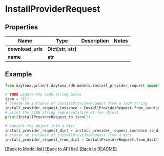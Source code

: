 # InstallProviderRequest


## Properties

Name | Type | Description | Notes
------------ | ------------- | ------------- | -------------
**download_urls** | **Dict[str, str]** |  | 
**name** | **str** |  | 

## Example

```python
from daytona.gclient.daytona_sdk.models.install_provider_request import InstallProviderRequest

# TODO update the JSON string below
json = "{}"
# create an instance of InstallProviderRequest from a JSON string
install_provider_request_instance = InstallProviderRequest.from_json(json)
# print the JSON string representation of the object
print(InstallProviderRequest.to_json())

# convert the object into a dict
install_provider_request_dict = install_provider_request_instance.to_dict()
# create an instance of InstallProviderRequest from a dict
install_provider_request_from_dict = InstallProviderRequest.from_dict(install_provider_request_dict)
```
[[Back to Model list]](../README.md#documentation-for-models) [[Back to API list]](../README.md#documentation-for-api-endpoints) [[Back to README]](../README.md)


